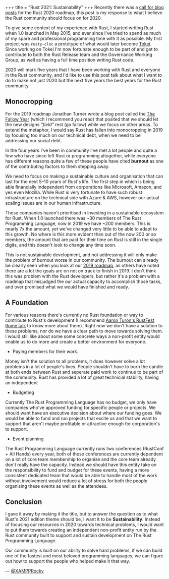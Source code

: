 +++
title = "Rust 2021: Sustainability"
+++
Recently there was a [call for blog posts] for the Rust 2020 roadmap, this post is my response to what I believe the Rust community should focus on for 2020.

To give some context of my experience with Rust, I started writing Rust when 1.0 launched in May 2015, and ever since I've tried to spend as much of my spare and professional programming time with it as possible. My first project was `rusty-cloc` a prototype of what would later become [Tokei]. Since working on Tokei I'm now fortunate enough to be part of and get to contribute to both the Rust Release team and the Governance Working Group, as well as having a full time position writing Rust code.

2020 will mark five years that I have been working with Rust and everyone in the Rust community, and I'd like to use this post talk about what I want to do to make not just 2020 but the next five years the best years for the Rust community.

## Monocropping
For the 2019 roadmap Jonathan Turner wrote a blog post called the [The Fallow Year] (which I recommend you read) that posited that we should let the new designs _"field"_  rest (go fallow) while we focus on other areas. To extend the metaphor, I would say Rust has fallen into monocropping in 2019 by focusing too much on our technical debt, when we need to be addressing our social debt.

In the four years I've been in community I've met a lot people and quite a few who have since left Rust or programming altogether, while everyone has different reasons quite a few of these people have cited **burnout** as one of the contributing factors to them stepping away.

We need to focus on making a sustainable culture and organisation that can last for the next 5–10 years of Rust's life. The first step in which is being able financially independent from corporations like Microsoft, Amazon, and yes even Mozilla. While Rust is very fortunate to have such robust infrastructure on the technical side with Azure & AWS, however our actual scaling issues are in our human infrastructure.

These companies haven't prioritised in investing in a sustainable ecosystem for Rust. When 1.0 launched there was ~30 members of The Rust Programming Language, now in 2019 we have ~200 members. This is nearly 7x the amount, yet we've changed very little to be able to adapt to this growth. No where is this more evident than out of the now 200 or so members, the amount that are paid for their time on Rust is still in the single digits, and this doesn't look to change any time soon.

This is not sustainable development, and not addressing it will only make the problem of burnout worse in our community. The burnout can already be clearly seen when you look at our [2019 roadmap], as others have noted there are a lot the goals are on not on track to finish in 2019. I don't think this was problem with the Rust developers, but rather it's a problem with a roadmap that misjudged the our actual capacity to accomplish those tasks, and over promised what we would have finished and ready.

## A Foundation
For various reasons there's currently no Rust foundation or way to contribute to Rust's development (I recommend [Aaron Turon's RustFest Rome talk] to know more about them). Right now we don't have a solution to these problems, nor do we have a clear path to move towards solving them. I would still like about some some concrete ways a non-profit entity would enable us to do more and create a better environment for everyone.

* Paying members for their work.

Money isn't the solution to all problems, it does however solve a lot problems in a lot of people's lives. People shouldn't have to burn the candle at both ends between Rust and seperate paid work to continue to be part of the community. Rust has provided a lot of great technicial stability, having an independent 

* Budgeting

Currently The Rust Programming Language has no budget, we only have companies who've approved funding for specific people or projects. We should want have an executive decision about where our funding goes. We would be able to fund and run projects that excite us and that we want to support that aren't maybe profitable or attractive enough for corporation's to support.

* Event planning

The Rust Programming Language currently runs two conferences (RustConf + All Hands) every year, both of these conferences are currently dependent on a lot of core team membership to organise and the core team already don't really have the capacity. Instead we should have this entity take on the responsibility to fund and budget for these events, having a more consistent dedicated team that would be able to handle most of the work without involvement would reduce a lot of stress for both the people organising these events as well as the attendees.

## Conclusion
I gave it away by making it the title, but to answer the question as to what Rust's 2021 edition theme should be, I want it to be **Sustainability**. Instead of focusing our resources in 2020 towards technical problems, I would want to put them towards creating an independent non-profit entity run by the Rust community built to support and sustain development on The Rust Programming Language.

Our community is built on our ability to solve hard problems, if we can build one of the fastest and most beloved programming languages, we can figure out how to support the people who helped make it that way.

— [@XAMPPRocky]

[The Fallow Year]: http://www.jonathanturner.org/2018/12/the-fallow-year.html
[2019 roadmap]: https://internals.rust-lang.org/t/2019-roadmap-progress/10862
[Aaron Turon's RustFest Rome talk]: https://www.youtube.com/watch?v=0sIgVnRAcn0
[call for blog posts]: https://blog.rust-lang.org/2019/10/29/A-call-for-blogs-2020.html
[Tokei]: https://github.com/XAMPPRocky/tokei
[@XAMPPRocky]: https://github.com/XAMPPRocky
